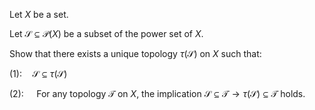 Let $X$ be a set.

Let $\mathcal{S} \subseteq \mathcal{P}(X)$ be a subset of the power set of $X$.

Show that there exists a unique topology $\tau \left(\mathcal{S}\right)$ on $X$ such that:

$(1): \quad\mathcal{S} \subseteq \tau \left(\mathcal{S}\right)$

$(2): \quad$ For any topology $\mathcal{T}$ on $X$, the implication $\mathcal{S} \subseteq \mathcal{T} \to \tau \left(\mathcal{S}\right) \subseteq \mathcal{T}$ holds.

